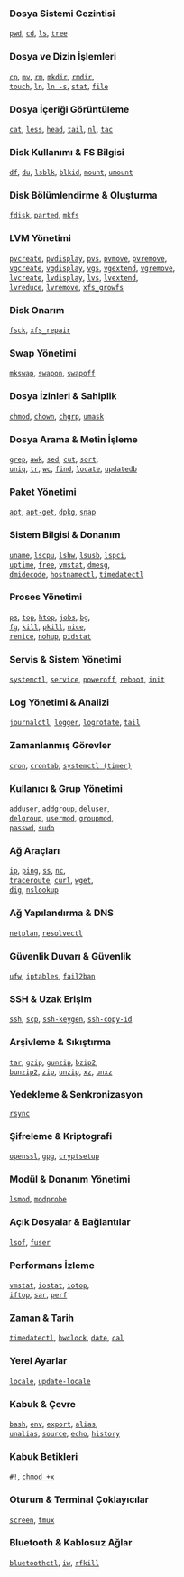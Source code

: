 <link rel="stylesheet" href="/docs/assets/css/custom.css">

### Dosya Sistemi Gezintisi  
[`pwd`](pwd.md), [`cd`](cd.md), [`ls`](ls.md), [`tree`](tree.md)

### Dosya ve Dizin İşlemleri  
[`cp`](cp.md), [`mv`](mv.md), [`rm`](rm.md), [`mkdir`](mkdir.md), [`rmdir`](rmdir.md),  
[`touch`](touch.md), [`ln`](ln.md), [`ln -s`](ln-s.md), [`stat`](stat.md), [`file`](file.md)

### Dosya İçeriği Görüntüleme  
[`cat`](cat.md), [`less`](less.md), [`head`](head.md), [`tail`](tail.md), [`nl`](nl.md), [`tac`](tac.md)

### Disk Kullanımı & FS Bilgisi  
[`df`](df.md), [`du`](du.md), [`lsblk`](lsblk.md), [`blkid`](blkid.md), [`mount`](mount.md), [`umount`](umount.md)

### Disk Bölümlendirme & Oluşturma  
[`fdisk`](fdisk.md), [`parted`](parted.md), [`mkfs`](mkfs.md)

### LVM Yönetimi  
[`pvcreate`](pvcreate.md), [`pvdisplay`](pvdisplay.md), [`pvs`](pvs.md), [`pvmove`](pvmove.md), [`pvremove`](pvremove.md),  
[`vgcreate`](vgcreate.md), [`vgdisplay`](vgdisplay.md), [`vgs`](vgs.md), [`vgextend`](vgextend.md), [`vgremove`](vgremove.md),  
[`lvcreate`](lvcreate.md), [`lvdisplay`](lvdisplay.md), [`lvs`](lvs.md), [`lvextend`](lvextend.md),  
[`lvreduce`](lvreduce.md), [`lvremove`](lvremove.md), [`xfs_growfs`](xfs_growfs.md)

### Disk Onarım  
[`fsck`](fsck.md), [`xfs_repair`](xfs_repair.md)

### Swap Yönetimi  
[`mkswap`](mkswap.md), [`swapon`](swapon.md), [`swapoff`](swapoff.md)

### Dosya İzinleri & Sahiplik  
[`chmod`](chmod.md), [`chown`](chown.md), [`chgrp`](chgrp.md), [`umask`](umask.md)

### Dosya Arama & Metin İşleme  
[`grep`](grep.md), [`awk`](awk.md), [`sed`](sed.md), [`cut`](cut.md), [`sort`](sort.md),  
[`uniq`](uniq.md), [`tr`](tr.md), [`wc`](wc.md), [`find`](find.md), [`locate`](locate.md), [`updatedb`](updatedb.md)

### Paket Yönetimi  
[`apt`](apt.md), [`apt-get`](apt-get.md), [`dpkg`](dpkg.md), [`snap`](snap.md)

### Sistem Bilgisi & Donanım  
[`uname`](uname.md), [`lscpu`](lscpu.md), [`lshw`](lshw.md), [`lsusb`](lsusb.md), [`lspci`](lspci.md),  
[`uptime`](uptime.md), [`free`](free.md), [`vmstat`](vmstat.md), [`dmesg`](dmesg.md),  
[`dmidecode`](dmidecode.md), [`hostnamectl`](hostnamectl.md), [`timedatectl`](timedatectl.md)

### Proses Yönetimi  
[`ps`](ps.md), [`top`](top.md), [`htop`](htop.md), [`jobs`](jobs.md), [`bg`](bg.md),  
[`fg`](fg.md), [`kill`](kill.md), [`pkill`](pkill.md), [`nice`](nice.md),  
[`renice`](renice.md), [`nohup`](nohup.md), [`pidstat`](pidstat.md)

### Servis & Sistem Yönetimi  
[`systemctl`](systemctl.md), [`service`](service.md), [`poweroff`](poweroff.md), [`reboot`](reboot.md), [`init`](init.md)

### Log Yönetimi & Analizi  
[`journalctl`](journalctl.md), [`logger`](logger.md), [`logrotate`](logrotate.md), [`tail`](tail.md)

### Zamanlanmış Görevler  
[`cron`](cron.md), [`crontab`](crontab.md), [`systemctl (timer)`](systemctl-timer.md)

### Kullanıcı & Grup Yönetimi  
[`adduser`](adduser.md), [`addgroup`](addgroup.md), [`deluser`](deluser.md),  
[`delgroup`](delgroup.md), [`usermod`](usermod.md), [`groupmod`](groupmod.md),  
[`passwd`](passwd.md), [`sudo`](sudo.md)

### Ağ Araçları  
[`ip`](ip.md), [`ping`](ping.md), [`ss`](ss.md), [`nc`](nc.md),  
[`traceroute`](traceroute.md), [`curl`](curl.md), [`wget`](wget.md),  
[`dig`](dig.md), [`nslookup`](nslookup.md)

### Ağ Yapılandırma & DNS  
[`netplan`](netplan.md), [`resolvectl`](resolvectl.md)

### Güvenlik Duvarı & Güvenlik  
[`ufw`](ufw.md), [`iptables`](iptables.md), [`fail2ban`](fail2ban.md)

### SSH & Uzak Erişim  
[`ssh`](ssh.md), [`scp`](scp.md), [`ssh-keygen`](ssh-keygen.md), [`ssh-copy-id`](ssh-copy-id.md)

### Arşivleme & Sıkıştırma  
[`tar`](tar.md), [`gzip`](gzip.md), [`gunzip`](gunzip.md), [`bzip2`](bzip2.md),  
[`bunzip2`](bunzip2.md), [`zip`](zip.md), [`unzip`](unzip.md), [`xz`](xz.md), [`unxz`](unxz.md)

### Yedekleme & Senkronizasyon  
[`rsync`](rsync.md)

### Şifreleme & Kriptografi  
[`openssl`](openssl.md), [`gpg`](gpg.md), [`cryptsetup`](cryptsetup.md)

### Modül & Donanım Yönetimi  
[`lsmod`](lsmod.md), [`modprobe`](modprobe.md)

### Açık Dosyalar & Bağlantılar  
[`lsof`](lsof.md), [`fuser`](fuser.md)

### Performans İzleme  
[`vmstat`](vmstat.md), [`iostat`](iostat.md), [`iotop`](iotop.md),  
[`iftop`](iftop.md), [`sar`](sar.md), [`perf`](perf.md)

### Zaman & Tarih  
[`timedatectl`](timedatectl.md), [`hwclock`](hwclock.md), [`date`](date.md), [`cal`](cal.md)

### Yerel Ayarlar  
[`locale`](locale.md), [`update-locale`](update-locale.md)

### Kabuk & Çevre  
[`bash`](bash.md), [`env`](env.md), [`export`](export.md), [`alias`](alias.md),  
[`unalias`](unalias.md), [`source`](source.md), [`echo`](echo.md), [`history`](history.md)

### Kabuk Betikleri  
`#!`, [`chmod +x`](chmod.md)

### Oturum & Terminal Çoklayıcılar  
[`screen`](screen.md), [`tmux`](tmux.md)

### Bluetooth & Kablosuz Ağlar  
[`bluetoothctl`](bluetoothctl.md), [`iw`](iw.md), [`rfkill`](rfkill.md)
